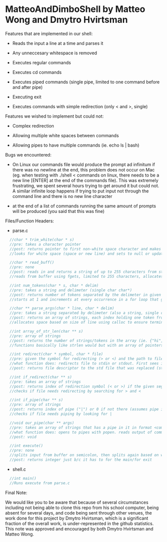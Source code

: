 # MatteoAndDimboShell by Matteo Wong and Dmytro Hvirtsman

Features that are implemented in our shell:

  * Reads the input a line at a time and parses it
  
  * Any unneccesary whitespace is removed
  
  * Executes regular commands
  
  * Executes cd commands
  
  * Executes piped commands (single pipe, limited to one command before and after pipe)
  
  * Executing exit
  
  * Executes commands with simple redirection (only < and >, single)
	
	
Features we wished to implement but could not:

  * Complex redirection

  * Allowing multiple white spaces between commands

  * Allowing pipes to have multiple commands (ie. echo ls | bash)
	
	
	
Bugs we encountered:



  * On Linux our commands file would produce the prompt ad infinitum if there was no newline at the end, this problem does not occur on Mac (eg. when testing with ./shell < commands on linux, there needs to be a new line [ENTER] at the end of the commands file). This was extremely frustrating, we spent several hours trying to get around it but could not. A similar infinite loop happens if trying to put input not through the command line and there is no new line character
  
  * at the end of a list of commands running the same amount of prompts will be produced (you said that this was fine)
  
  
Files/Function Headers:

  * parse.c
  ```c
  	//char * trim_white(char * s)
  	//pre: takes a character pointer
  	//post: returns pointer to first non-white space character and makes all terminating white space into null pointers (trims white  space)
	//looks for white space (space or new line) and sets to null or updates where pointer starts

  	//char * read_buff()
  	//pre: none
  	//post: reads in and returns a string of up to 255 characters from standard in, replaces new line with NULL
	//reads from buffer using fgets, limited to 255 characters, allocates space with calloc to ensure terminating null

  	//int num_tokens(char * s, char * delim)
  	//pre: takes a string and delimeter (single char char*)
  	//post: returns number of tokens separated by the delimeter in given string
	//starts at 1 and increments at every occurrence in a for loop that goines by character

  	//char ** parse_args(char * line, char * delim)
  	//pre: takes a string separated by delimeter (also a string, single char)
  	//post: returns an array of strings, each index holding one token from the inputted line (each token is separated by a single   delim in the input line)
	//allocates space based on size of line using calloc to ensure terminating null, then goes through and uses strsep
  
  	//int array_of_str_len(char ** s)
  	//pre: array of strings
  	//post: returns the number of strings/tokens in the array (ie. {"hi","bye"} -> 2
	//functions basically like strlen would but with an array of pointers
  
  	//int redirect(char * symbol, char * file)
  	//pre: given the symbol for redirecting (> or <) and the path to file that will be redirected to/from
	//what function does: redirects file to stdin or stdout. First sees if symbol is > or <, then creates a duplicate with dup() and saves the new file descriptor, then uses dup2, then returns new fd
  	//post: returns file descriptor to the std file that was replaced (stdout or stdin)
  
  	//int if_redirect(char ** s)
  	//pre: takes an array of strings
  	//post: returns index of redirection symbol (< or >) if the given segment requires redirecting. assumes redirect symbol isn't in 0th index
	//checks if file needs redirecting by searching for > and <
  
  	//int if_pipe(char ** s)
  	//pre: array of strings
  	//post: returns index of pipe ("|") or 0 if not there (assumes pipe isn't in 0th index)
	//checks if file needs piping by looking for |
  
  	//void our_pipe(char ** args)
  	//pre: takes an array of strings that has a pipe in it in format <command 1> | <command 2>
	//what function does: opens to pipes with popen. reads output of command 1 from the first pipe, fp_r, into a string, then reads the string, s,  into fp_w, which passes s to command 2. 
  	//post: void
  
  	//int execute()
  	//pre: none
	//splits input from buffer on semicolon, then splits again based on white space, then executes - detailed explanation in code but basically once it is split on the white space it checks if it needs to change directory, exit, pipe, or redirect, and if so does those, if not executes normally
  	//post: returns integer just b/c it has to for the main/for exit
```
  
  * shell.c
  ```c
  	//int main()
  	//Runs execute from parse.c
  ```
Final Note:

  We would like you to be aware that because of several circumstances including not being able to clone this repo from his school computer, being absent for several days, and code being sent through other venues, the work done for this project by Dmytro Hvirtsman, which is a significant fraction of the overall work, is under-represented in the github statistics. This note was approved and encouraged by both Dmytro Hvirtsman and Matteo Wong.
  
